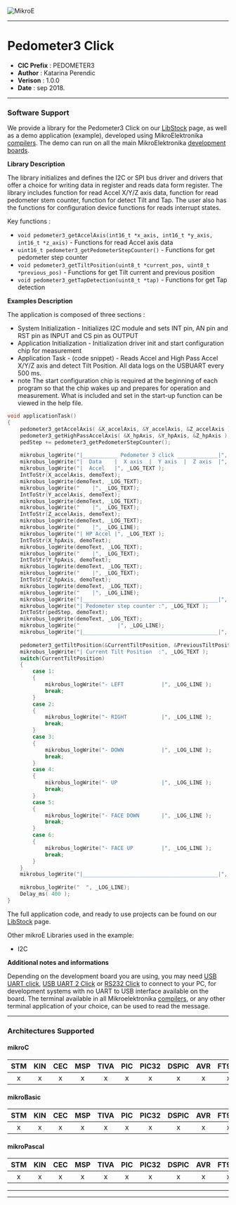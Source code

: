 ![MikroE](http://www.mikroe.com/img/designs/beta/logo_small.png)

---

# Pedometer3 Click

- **CIC Prefix**  : PEDOMETER3
- **Author**      : Katarina Perendic
- **Verison**     : 1.0.0
- **Date**        : sep 2018.

---


### Software Support

We provide a library for the Pedometer3 Click on our [LibStock](https://libstock.mikroe.com/projects/view/2586/pedometer-3-click) 
page, as well as a demo application (example), developed using MikroElektronika 
[compilers](http://shop.mikroe.com/compilers). The demo can run on all the main 
MikroElektronika [development boards](http://shop.mikroe.com/development-boards).

**Library Description**

The library initializes and defines the I2C or SPI bus driver and drivers that offer a choice for writing data in register and reads data form register.
The library includes function for read Accel X/Y/Z axis data, function for read pedometer stem counter, function for detect Tilt and Tap.
The user also has the functions for configuration device functions for reads interrupt states.

Key functions :

- ``` void pedometer3_getAccelAxis(int16_t *x_axis, int16_t *y_axis, int16_t *z_axis) ``` - Functions for read Accel axis data
- ``` uint16_t pedometer3_getPedometerStepCounter() ``` - Functions for get pedometer step counter
- ``` void pedometer3_getTiltPosition(uint8_t *current_pos, uint8_t *previous_pos) ``` - Functions for get Tilt current and previous position
- ``` void pedometer3_getTapDetection(uint8_t *tap) ``` - Functions for get Tap detection

**Examples Description**

The application is composed of three sections :

- System Initialization - Initializes I2C module and sets INT pin, AN pin and RST pin as INPUT and CS pin as OUTPUT
- Application Initialization - Initialization driver init and  start configuration chip for measurement
- Application Task - (code snippet) - Reads Accel and High Pass Accel X/Y/Z axis and detect Tilt Position.
                                      All data logs on the USBUART every 500 ms.
- note
    The start configuration chip is required at the beginning of each program so that the chip wakes up and prepares for operation and measurement.
    What is included and set in the start-up function can be viewed in the help file.


```.c
void applicationTask()
{
    pedometer3_getAccelAxis( &X_accelAxis, &Y_accelAxis, &Z_accelAxis );
    pedometer3_getHighPassAccelAxis( &X_hpAxis, &Y_hpAxis, &Z_hpAxis );
    pedStep += pedometer3_getPedometerStepCounter();
    
    mikrobus_logWrite("|___________ Pedometer 3 click _____________|", _LOG_LINE );
    mikrobus_logWrite("|  Data    |  X axis  |  Y axis  |  Z axis  |", _LOG_LINE );
    mikrobus_logWrite("|  Accel   |", _LOG_TEXT );
    IntToStr(X_accelAxis, demoText);
    mikrobus_logWrite(demoText, _LOG_TEXT);
    mikrobus_logWrite("    |", _LOG_TEXT);
    IntToStr(Y_accelAxis, demoText);
    mikrobus_logWrite(demoText, _LOG_TEXT);
    mikrobus_logWrite("    |", _LOG_TEXT);
    IntToStr(Z_accelAxis, demoText);
    mikrobus_logWrite(demoText, _LOG_TEXT);
    mikrobus_logWrite("    |", _LOG_LINE);
    mikrobus_logWrite("| HP Accel |", _LOG_TEXT );
    IntToStr(X_hpAxis, demoText);
    mikrobus_logWrite(demoText, _LOG_TEXT);
    mikrobus_logWrite("    |", _LOG_TEXT);
    IntToStr(Y_hpAxis, demoText);
    mikrobus_logWrite(demoText, _LOG_TEXT);
    mikrobus_logWrite("    |", _LOG_TEXT);
    IntToStr(Z_hpAxis, demoText);
    mikrobus_logWrite(demoText, _LOG_TEXT);
    mikrobus_logWrite("    |", _LOG_LINE);
    mikrobus_logWrite("|___________________________________________|", _LOG_LINE );
    mikrobus_logWrite("| Pedometer step counter :", _LOG_TEXT );
    IntToStr(pedStep, demoText);
    mikrobus_logWrite(demoText, _LOG_TEXT);
    mikrobus_logWrite("            |", _LOG_LINE);
    mikrobus_logWrite("|___________________________________________|", _LOG_LINE );
    
    pedometer3_getTiltPosition(&CurrentTiltPosition, &PreviousTiltPosition);
    mikrobus_logWrite("| Current Tilt Position  :", _LOG_TEXT );
    switch(CurrentTiltPosition)
    {
        case 1:
        {
            mikrobus_logWrite("- LEFT            |", _LOG_LINE );
            break;
        }
        case 2:
        {
            mikrobus_logWrite("- RIGHT           |", _LOG_LINE );
            break;
        }
        case 3:
        {
            mikrobus_logWrite("- DOWN            |", _LOG_LINE );
            break;
        }
        case 4:
        {
            mikrobus_logWrite("- UP              |", _LOG_LINE );
            break;
        }
        case 5:
        {
            mikrobus_logWrite("- FACE DOWN       |", _LOG_LINE );
            break;
        }
        case 6:
        {
            mikrobus_logWrite("- FACE UP         |", _LOG_LINE );
            break;
        }
    }
    mikrobus_logWrite("|___________________________________________|", _LOG_LINE );
    
    mikrobus_logWrite("  ", _LOG_LINE);
    Delay_ms( 400 );
}
```

The full application code, and ready to use projects can be found on our 
[LibStock](https://libstock.mikroe.com/projects/view/2586/pedometer-3-click) page.

Other mikroE Libraries used in the example:

- I2C

**Additional notes and informations**

Depending on the development board you are using, you may need 
[USB UART click](http://shop.mikroe.com/usb-uart-click), 
[USB UART 2 Click](http://shop.mikroe.com/usb-uart-2-click) or 
[RS232 Click](http://shop.mikroe.com/rs232-click) to connect to your PC, for 
development systems with no UART to USB interface available on the board. The 
terminal available in all Mikroelektronika 
[compilers](http://shop.mikroe.com/compilers), or any other terminal application 
of your choice, can be used to read the message.

---
### Architectures Supported

#### mikroC

| STM | KIN | CEC | MSP | TIVA | PIC | PIC32 | DSPIC | AVR | FT90x |
|:-:|:-:|:-:|:-:|:-:|:-:|:-:|:-:|:-:|:-:|
| x | x | x | x | x | x | x | x | x | x |

#### mikroBasic

| STM | KIN | CEC | MSP | TIVA | PIC | PIC32 | DSPIC | AVR | FT90x |
|:-:|:-:|:-:|:-:|:-:|:-:|:-:|:-:|:-:|:-:|
| x | x | x | x | x | x | x | x | x | x |

#### mikroPascal

| STM | KIN | CEC | MSP | TIVA | PIC | PIC32 | DSPIC | AVR | FT90x |
|:-:|:-:|:-:|:-:|:-:|:-:|:-:|:-:|:-:|:-:|
| x | x | x | x | x | x | x | x | x | x |

---
---

